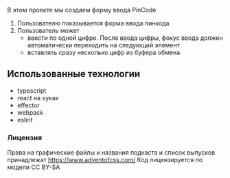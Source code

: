 В этом проекте мы создаем форму ввода PinCode

1. Пользователю показывается форма ввода пинкода
2. Пользователь может
   * ввести по одной цифре. После ввода цифры, фокус ввода должен автоматически переходить на следующий элемент
   * вставлять сразу несколько цифр из буфера обмена

## Использованные технологии

* typescript
* react на хуках
* effector
* webpack
* eslint


### Лицензия

Права на графические файлы и названия подкаста и список выпусков принадлежат https://www.adventofcss.com/
Код лицензируется по модели CC BY-SA
